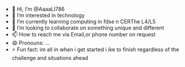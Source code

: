 - 👋 Hi, I’m @AaaaLI786
- 👀 I’m interested in technology
- 🌱 I’m currently learning computing in fdse n CERThe L4/L5
- 💞️ I’m looking to collaborate on something unique and different 
- 📫 How to reach me via Email,or phone number on request 
- 😄 Pronouns: ...
- ⚡ Fun fact: im all in when i get started i ike to finish regardless of the challenge and situations ahead 

<!---
AaaaLI786/AaaaLI786 is a ✨ special ✨ repository because its `README.md` (this file) appears on your GitHub profile.
You can click the Preview link to take a look at your changes.
--->
